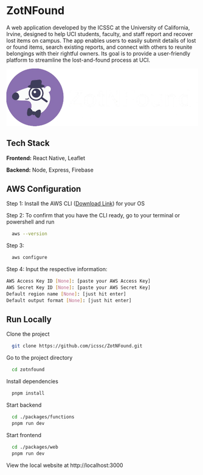 ﻿
# ZotNFound
A web application developed by the ICSSC at the University of California, Irvine, designed to help UCI students, faculty, and staff report and recover lost items on campus. The app enables users to easily submit details of lost or found items, search existing reports, and connect with others to reunite belongings with their rightful owners. Its goal is to provide a user-friendly platform to streamline the lost-and-found process at UCI.

![Logo](packages\web\src\assets\images\banner.png)


## Tech Stack

**Frontend:** React Native, Leaflet

**Backend:** Node, Express, Firebase


## AWS Configuration

Step 1: Install the AWS CLI ([Download Link](https://docs.aws.amazon.com/cli/latest/userguide/getting-started-install.html)) for your OS

Step 2: To confirm that you have the CLI ready, go to your terminal or powershell and run 
```bash
  aws --version
```

Step 3:

```bash
  aws configure
```

Step 4: Input the respective information:
```bash
AWS Access Key ID [None]: [paste your AWS Access Key]
AWS Secret Key ID [None]: [paste your AWS Secret Key]
Default region name [None]: [just hit enter]
Default output format [None]: [just hit enter]
```
    

## Run Locally

Clone the project

```bash
  git clone https://github.com/icssc/ZotNFound.git
```

Go to the project directory

```bash
  cd zotnfound
```

Install dependencies

```bash
  pnpm install
```

Start backend 

```bash
  cd ./packages/functions
  pnpm run dev

```
    

Start frontend 

```bash
  cd ./packages/web
  pnpm run dev
```
View the local website at http://localhost:3000